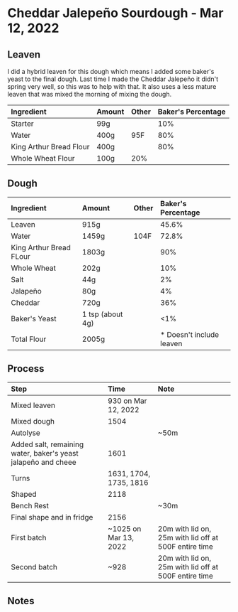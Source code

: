 # Cheddar Jalepeño Sourdough - Mar 12, 2022

## Leaven 

I did a hybrid leaven for this dough which means I added some baker's yeast to the final dough. Last time I made the Cheddar Jalepeño it didn't spring very well, so this was to help with that. It also uses a less mature leaven that was mixed the morning of mixing the dough.

| Ingredient  | Amount | Other | Baker's Percentage |
|:-------------|:--------|:-------|:--------------------|
| Starter     | 99g    |       | 10%               |
| Water       | 400g   | 95F  | 80%              |
| King Arthur Bread Flour | 400g   |       | 80%              |
| Whole Wheat Flour | 100g | 20% |


## Dough

| Ingredient              | Amount | Other | Baker's Percentage       |
|:-------------------------|:--------|:-------|:--------------------------|
| Leaven                  | 915g   |       | 45.6%                   |
| Water                   | 1459g  | 104F  | 72.8%                    |
| King Arthur Bread FLour | 1803g   |       | 90%                    |
| Whole Wheat             | 202g   |       | 10%                     |
| Salt                    | 44g    |       | 2%                     |
| Jalapeño                    | 80g    |       | 4%                     |
| Cheddar                    | 720g    |       | 36%                     |
| Baker's Yeast       | 1 tsp (about 4g)    |       | <1%                     |
| Total Flour             | 2005g  |       | * Doesn't include leaven |

## Process

| Step                           | Time                 | Note                                                  |
|:--------------------------------|:----------------------|:-------------------------------------------------------|
| Mixed leaven                   | 930 on Mar 12, 2022 |                                                       |
| Mixed dough                    | 1504  |                                                       |
| Autolyse                       |                      | ~50m                                                  |
| Added salt, remaining water, baker's yeast jalapeño and cheee | 1601                 |                                                       |
| Turns                          | 1631, 1704, 1735, 1816     |                                                       |
| Shaped                         | 2118                 |                                                       |
| Bench Rest                     |                      | ~30m                                                  |
| Final shape and in fridge      | 2156                 |                                                       |
| First batch                    | ~1025 on Mar 13, 2022 | 20m with lid on, 25m with lid off at 500F entire time |
| Second batch                   | ~928  | 20m with lid on, 25m with lid off at 500F entire time |

## Notes